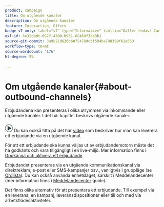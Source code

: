 ```yaml
---
product: campaign
title: Om utgående kanaler
description: Om utgående kanaler
feature: Interaction, Offers
badge-v7-only: label="v7" type="Informative" tooltip="Gäller endast Campaign Classic v7"
exl-id: 6e32dadc-097f-4380-b931-88468f3cb3b1
source-git-commit: 3a9b21d626b60754789c3f594ba798309f62a553
workflow-type: tm+mt
source-wordcount: '176'
ht-degree: 5%

---
```


# Om utgående kanaler{#about-outbound-channels}



Erbjudandena kan presenteras i olika utrymmen via inkommande eller utgående kanaler. I det här kapitlet beskrivs utgående kanaler.

![](assets/do-not-localize/how-to-video.png) Du kan också titta på det här [video](https://helpx.adobe.com/campaign/classic/how-to/deliver-an-offer-on-outbound-channel-in-acv6.html?playlist=/ccx/v1/collection/product/campaign/classic/segment/digital-marketers/explevel/intermediate/applaunch/get-started/collection.ccx.js&amp;ref=helpx.adobe.com) som beskriver hur man kan leverera ett erbjudande via en utgående kanal.

För att ett erbjudande ska kunna väljas ut av erbjudandemotorn måste det ha godkänts och vara tillgängligt i en live-miljö. Mer information finns i [Godkänna och aktivera ett erbjudande](../../interaction/using/approving-and-activating-an-offer.md).

Erbjudandet presenteras via en utgående kommunikationskanal via direktreklam, e-post eller SMS-kampanjer osv., vanligtvis i gruppläge (se [Ordlista](../../interaction/using/i-glossary.md)). Du kan också använda enhetsläget, särskilt i Meddelandecenter (mer information finns i [Meddelandecenter](../../message-center/using/about-transactional-messaging.md) guide).

Det finns olika alternativ för att presentera ett erbjudande. Till exempel via en leverans, en kampanj, leveransdispositioner eller till och med via arbetsflödesaktiviteter.
